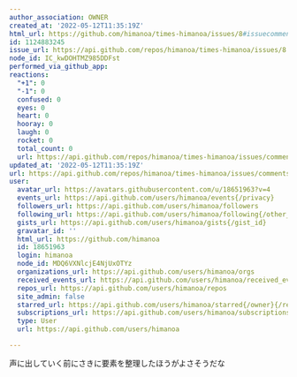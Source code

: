 ```yaml
---
author_association: OWNER
created_at: '2022-05-12T11:35:19Z'
html_url: https://github.com/himanoa/times-himanoa/issues/8#issuecomment-1124883245
id: 1124883245
issue_url: https://api.github.com/repos/himanoa/times-himanoa/issues/8
node_id: IC_kwDOHTMZ985DDFst
performed_via_github_app: 
reactions:
  "+1": 0
  "-1": 0
  confused: 0
  eyes: 0
  heart: 0
  hooray: 0
  laugh: 0
  rocket: 0
  total_count: 0
  url: https://api.github.com/repos/himanoa/times-himanoa/issues/comments/1124883245/reactions
updated_at: '2022-05-12T11:35:19Z'
url: https://api.github.com/repos/himanoa/times-himanoa/issues/comments/1124883245
user:
  avatar_url: https://avatars.githubusercontent.com/u/18651963?v=4
  events_url: https://api.github.com/users/himanoa/events{/privacy}
  followers_url: https://api.github.com/users/himanoa/followers
  following_url: https://api.github.com/users/himanoa/following{/other_user}
  gists_url: https://api.github.com/users/himanoa/gists{/gist_id}
  gravatar_id: ''
  html_url: https://github.com/himanoa
  id: 18651963
  login: himanoa
  node_id: MDQ6VXNlcjE4NjUxOTYz
  organizations_url: https://api.github.com/users/himanoa/orgs
  received_events_url: https://api.github.com/users/himanoa/received_events
  repos_url: https://api.github.com/users/himanoa/repos
  site_admin: false
  starred_url: https://api.github.com/users/himanoa/starred{/owner}{/repo}
  subscriptions_url: https://api.github.com/users/himanoa/subscriptions
  type: User
  url: https://api.github.com/users/himanoa

---
```

声に出していく前にさきに要素を整理したほうがよさそうだな